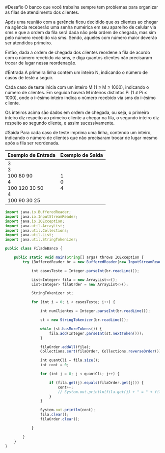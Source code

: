 #Desafio 
O banco que você trabalha sempre tem problemas para organizar as filas de atendimento dos clientes.

Após uma reunião com a gerência ficou decidido que os clientes ao chegar na agência receberão uma senha numérica em seu aparelho de celular via sms e que a ordem da fila será dada não pela ordem de chegada, mas sim pelo número recebido via sms. Sendo, aqueles com número maior deverão ser atendidos primeiro. 

Então, dada a ordem de chegada dos clientes reordene a fila de acordo com o número recebido via sms, e diga quantos clientes não precisaram trocar de lugar nessa reordenação.

#Entrada
A primeira linha contém um inteiro N, indicando o número de casos de teste a seguir.

Cada caso de teste inicia com um inteiro M (1 ≤ M ≤ 1000), indicando o número de clientes. Em seguida haverá M inteiros distintos Pi (1 ≤ Pi ≤ 1000), onde o i-ésimo inteiro indica o número recebido via sms do i-ésimo cliente.

Os inteiros acima são dados em ordem de chegada, ou seja, o primeiro inteiro diz respeito ao primeiro cliente a chegar na fila, o segundo inteiro diz respeito ao segundo cliente, e assim sucessivamente.

#Saída
Para cada caso de teste imprima uma linha, contendo um inteiro, indicando o número de clientes que não precisaram trocar de lugar mesmo após a fila ser reordenada.

 
Exemplo de Entrada	|Exemplo de Saída
---|---
3<br>3<br>100 80 90<br>4<br>100 120 30 50<br>4<br>100 90 30 25<br>| 1<br>0<br>4<br>


````javascript
import java.io.BufferedReader;
import java.io.InputStreamReader;
import java.io.IOException;
import java.util.ArrayList;
import java.util.Collections;
import java.util.List;
import java.util.StringTokenizer;

public class FiladeBanco {

    public static void main(String[] args) throws IOException {
        try (BufferedReader br = new BufferedReader(new InputStreamReader(System.in))) {

            int casosTeste = Integer.parseInt(br.readLine());

            List<Integer> fila = new ArrayList<>();
            List<Integer> filaOrder = new ArrayList<>();

            StringTokenizer st;

            for (int i = 0; i < casosTeste; i++) {

                int numClientes = Integer.parseInt(br.readLine());

                st = new StringTokenizer(br.readLine());

                while (st.hasMoreTokens()) {
                    fila.add(Integer.parseInt(st.nextToken()));
                }

                filaOrder.addAll(fila);
                Collections.sort(filaOrder, Collections.reverseOrder());

                int quantCli = fila.size();
                int cont = 0;

                for (int j = 0; j < quantCli; j++) {

                    if (fila.get(j).equals(filaOrder.get(j))) {
                        cont++;
                        // System.out.println(fila.get(j) + " = " + filaOrder.get(j));
                    }
                }

                System.out.println(cont);
                fila.clear();
                filaOrder.clear();

            }

        }
    }
}
````